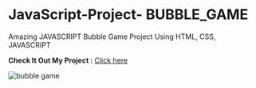 # JavaScript-Project- BUBBLE_GAME

Amazing JAVASCRIPT Bubble Game Project Using HTML, CSS, JAVASCRIPT

**Check It Out My Project :** [Click here](https://sanketp100.github.io/BUBBLE-GAME/)


![bubble game](https://github.com/SanketP100/BUBBLE-GAME/assets/153346394/4f3e8cc9-d45d-4ab2-bfcc-1af08ec5f300)
